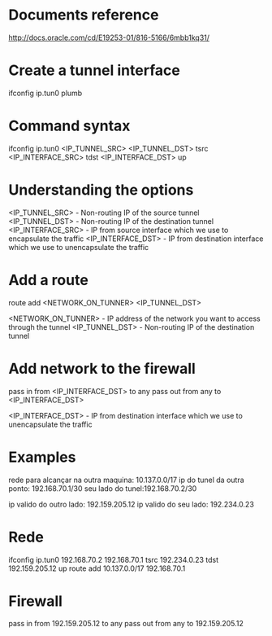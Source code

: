 # Documents reference
http://docs.oracle.com/cd/E19253-01/816-5166/6mbb1kq31/

# Create a tunnel interface
ifconfig ip.tun0 plumb

# Command syntax
ifconfig ip.tun0 <IP_TUNNEL_SRC> <IP_TUNNEL_DST> tsrc <IP_INTERFACE_SRC> tdst <IP_INTERFACE_DST> up

# Understanding the options
<IP_TUNNEL_SRC> - Non-routing IP of the source tunnel
<IP_TUNNEL_DST> - Non-routing IP of the destination tunnel
<IP_INTERFACE_SRC> - IP from source interface which we use to encapsulate the traffic
<IP_INTERFACE_DST> - IP from destination interface which we use to unencapsulate the traffic

# Add a route
route add <NETWORK_ON_TUNNER> <IP_TUNNEL_DST>

<NETWORK_ON_TUNNER> - IP address of the network you want to access through the tunnel
<IP_TUNNEL_DST> - Non-routing IP of the destination tunnel

# Add network to the firewall
pass in from <IP_INTERFACE_DST> to any
pass out from any to <IP_INTERFACE_DST>

<IP_INTERFACE_DST> - IP from destination interface which we use to unencapsulate the traffic



# Examples
rede para alcançar na outra maquina: 10.137.0.0/17
ip do tunel da outra ponto: 192.168.70.1/30
seu lado do tunel:192.168.70.2/30

ip valido do outro lado: 192.159.205.12
ip valido do seu lado: 192.234.0.23

# Rede 
ifconfig ip.tun0 192.168.70.2 192.168.70.1 tsrc 192.234.0.23 tdst 192.159.205.12 up
route add 10.137.0.0/17 192.168.70.1

# Firewall
pass in from 192.159.205.12 to any
pass out from any to 192.159.205.12

